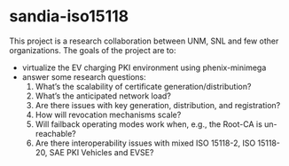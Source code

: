 # sandia-iso15118
This project is a research collaboration between UNM, SNL and few other organizations. The goals of the project are to:
- virtualize the EV charging PKI environment using phenix-minimega
- answer some research questions:
  1. What’s the scalability of certificate generation/distribution?
  2. What’s the anticipated network load?
  3. Are there issues with key generation, distribution, and registration?
  4. How will revocation mechanisms scale?
  5. Will failback operating modes work when, e.g., the Root-CA is un-reachable?
  6. Are there interoperability issues with mixed ISO 15118-2, ISO 15118-20, SAE PKI Vehicles and EVSE?
